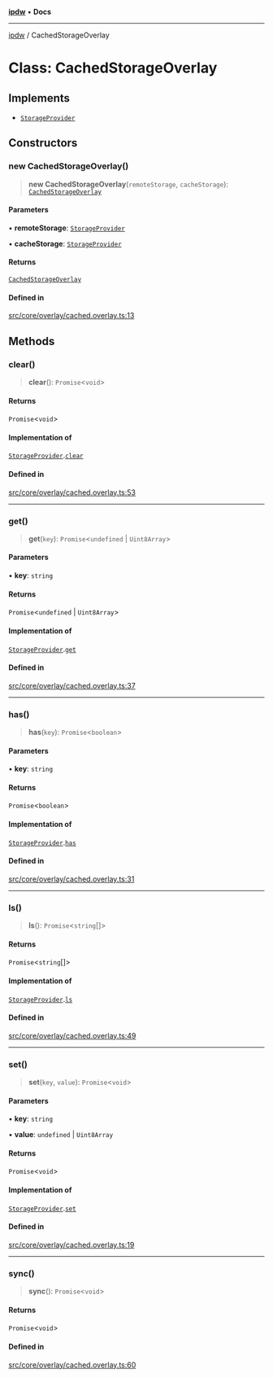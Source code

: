 [**ipdw**](../README.md) • **Docs**

***

[ipdw](../globals.md) / CachedStorageOverlay

# Class: CachedStorageOverlay

## Implements

- [`StorageProvider`](../interfaces/StorageProvider.md)

## Constructors

### new CachedStorageOverlay()

> **new CachedStorageOverlay**(`remoteStorage`, `cacheStorage`): [`CachedStorageOverlay`](CachedStorageOverlay.md)

#### Parameters

• **remoteStorage**: [`StorageProvider`](../interfaces/StorageProvider.md)

• **cacheStorage**: [`StorageProvider`](../interfaces/StorageProvider.md)

#### Returns

[`CachedStorageOverlay`](CachedStorageOverlay.md)

#### Defined in

[src/core/overlay/cached.overlay.ts:13](https://github.com/ansi-code/ipdw/blob/d3334c70f49293ce3e0ff61a485778d41bda3a8d/src/core/overlay/cached.overlay.ts#L13)

## Methods

### clear()

> **clear**(): `Promise`\<`void`\>

#### Returns

`Promise`\<`void`\>

#### Implementation of

[`StorageProvider`](../interfaces/StorageProvider.md).[`clear`](../interfaces/StorageProvider.md#clear)

#### Defined in

[src/core/overlay/cached.overlay.ts:53](https://github.com/ansi-code/ipdw/blob/d3334c70f49293ce3e0ff61a485778d41bda3a8d/src/core/overlay/cached.overlay.ts#L53)

***

### get()

> **get**(`key`): `Promise`\<`undefined` \| `Uint8Array`\>

#### Parameters

• **key**: `string`

#### Returns

`Promise`\<`undefined` \| `Uint8Array`\>

#### Implementation of

[`StorageProvider`](../interfaces/StorageProvider.md).[`get`](../interfaces/StorageProvider.md#get)

#### Defined in

[src/core/overlay/cached.overlay.ts:37](https://github.com/ansi-code/ipdw/blob/d3334c70f49293ce3e0ff61a485778d41bda3a8d/src/core/overlay/cached.overlay.ts#L37)

***

### has()

> **has**(`key`): `Promise`\<`boolean`\>

#### Parameters

• **key**: `string`

#### Returns

`Promise`\<`boolean`\>

#### Implementation of

[`StorageProvider`](../interfaces/StorageProvider.md).[`has`](../interfaces/StorageProvider.md#has)

#### Defined in

[src/core/overlay/cached.overlay.ts:31](https://github.com/ansi-code/ipdw/blob/d3334c70f49293ce3e0ff61a485778d41bda3a8d/src/core/overlay/cached.overlay.ts#L31)

***

### ls()

> **ls**(): `Promise`\<`string`[]\>

#### Returns

`Promise`\<`string`[]\>

#### Implementation of

[`StorageProvider`](../interfaces/StorageProvider.md).[`ls`](../interfaces/StorageProvider.md#ls)

#### Defined in

[src/core/overlay/cached.overlay.ts:49](https://github.com/ansi-code/ipdw/blob/d3334c70f49293ce3e0ff61a485778d41bda3a8d/src/core/overlay/cached.overlay.ts#L49)

***

### set()

> **set**(`key`, `value`): `Promise`\<`void`\>

#### Parameters

• **key**: `string`

• **value**: `undefined` \| `Uint8Array`

#### Returns

`Promise`\<`void`\>

#### Implementation of

[`StorageProvider`](../interfaces/StorageProvider.md).[`set`](../interfaces/StorageProvider.md#set)

#### Defined in

[src/core/overlay/cached.overlay.ts:19](https://github.com/ansi-code/ipdw/blob/d3334c70f49293ce3e0ff61a485778d41bda3a8d/src/core/overlay/cached.overlay.ts#L19)

***

### sync()

> **sync**(): `Promise`\<`void`\>

#### Returns

`Promise`\<`void`\>

#### Defined in

[src/core/overlay/cached.overlay.ts:60](https://github.com/ansi-code/ipdw/blob/d3334c70f49293ce3e0ff61a485778d41bda3a8d/src/core/overlay/cached.overlay.ts#L60)
